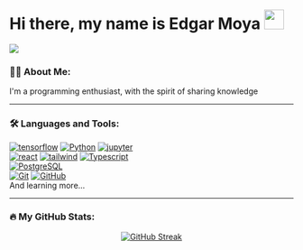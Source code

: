 <h1>Hi there, my name is Edgar Moya <img src="https://media.giphy.com/media/w1OBpBd7kJqHrJnJ13/giphy.gif" width="35"/></h1>

<img src="https://komarev.com/ghpvc/?username=edgarmoya&color=blue&style=for-the-badge"/>

### :man_technologist: About Me:
I'm a programming enthusiast, with the spirit of sharing knowledge

---

### :hammer_and_wrench: Languages and Tools:
[![tensorflow](https://img.shields.io/badge/tensorflow-FF6F00?style=for-the-badge&logo=tensorflow&logoColor=white&labelColor=101010)]()
[![Python](https://img.shields.io/badge/Python-3776AB?style=for-the-badge&logo=python&logoColor=white&labelColor=101010)]()
[![jupyter](https://img.shields.io/badge/jupyter-F37626?style=for-the-badge&logo=jupyter&logoColor=white&labelColor=101010)]()
</br>
[![react](https://img.shields.io/badge/react-61DAFB?style=for-the-badge&logo=react&logoColor=white&labelColor=101010)]()
[![tailwind](https://img.shields.io/badge/tailwindCSS-06B6D4?style=for-the-badge&logo=tailwindCSS&logoColor=white&labelColor=101010)]()
[![Typescript](https://img.shields.io/badge/Typescript-3178C6?style=for-the-badge&logo=Typescript&logoColor=white&labelColor=101010)]()
</br>
[![PostgreSQL](https://img.shields.io/badge/PostgreSQL-4169E1?style=for-the-badge&logo=PostgreSQL&logoColor=white&labelColor=101010)]()
</br>
[![Git](https://img.shields.io/badge/Git-F05032?style=for-the-badge&logo=Git&logoColor=white&labelColor=101010)]()
[![GitHub](https://img.shields.io/badge/GitHub-181717?style=for-the-badge&logo=GitHub&logoColor=white&labelColor=101010)]()
</br>
And learning more...

---

### :fire: My GitHub Stats:

<div id="stats" align="center">
  
[![GitHub Streak](http://github-readme-streak-stats.herokuapp.com?user=edgarmoya&theme=dracula&hide_border=true)](https://git.io/streak-stats)

